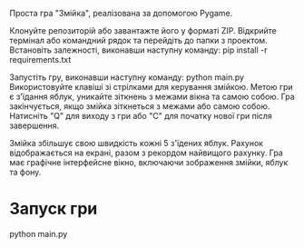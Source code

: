 Проста гра "Змійка", реалізована за допомогою Pygame.

Клонуйте репозиторій або завантажте його у форматі ZIP.
Відкрийте термінал або командний рядок та перейдіть до папки з проектом.
Встановіть залежності, виконавши наступну команду: pip install -r requirements.txt

Запустіть гру, виконавши наступну команду: python main.py
Використовуйте клавіші зі стрілками для керування змійкою.
Метою гри є з'їдання яблук, уникайте зіткнень з межами вікна та самою собою.
Гра закінчується, якщо змійка зіткнеться з межами або самою собою.
Натисніть "Q" для виходу з гри або "C" для початку нової гри після завершення.

Змійка збільшує свою швидкість кожні 5 з'їдених яблук.
Рахунок відображається на екрані, разом з рекордом найвищого рахунку.
Гра має графічне інтерфейсне вікно, включаючи зображення змійки, яблук та фону.

# Запуск гри
python main.py
